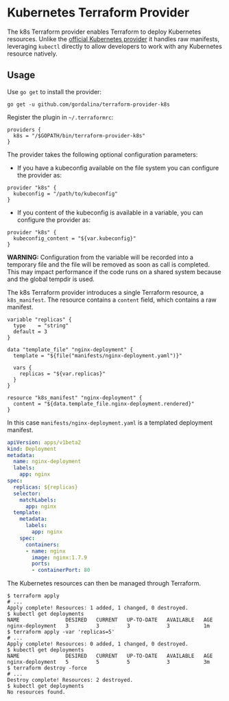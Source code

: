 # Kubernetes Terraform Provider

The k8s Terraform provider enables Terraform to deploy Kubernetes resources. Unlike the [official Kubernetes provider][kubernetes-provider] it handles raw manifests, leveraging `kubectl` directly to allow developers to work with any Kubernetes resource natively.

## Usage

Use `go get` to install the provider:

```
go get -u github.com/gordalina/terraform-provider-k8s
```

Register the plugin in `~/.terraformrc`:

```hcl
providers {
  k8s = "/$GOPATH/bin/terraform-provider-k8s"
}
```

The provider takes the following optional configuration parameters:

* If you have a kubeconfig available on the file system you can configure the provider as:

```hcl
provider "k8s" {
  kubeconfig = "/path/to/kubeconfig"
}
```

* If you content of the kubeconfig is available in a variable, you can configure the provider as:

```hcl
provider "k8s" {
  kubeconfig_content = "${var.kubeconfig}"
}
```

**WARNING:** Configuration from the variable will be recorded into a temporary file and the file will be removed as
soon as call is completed. This may impact performance if the code runs on a shared system because
and the global tempdir is used.

The k8s Terraform provider introduces a single Terraform resource, a `k8s_manifest`. The resource contains a `content` field, which contains a raw manifest.

```hcl
variable "replicas" {
  type    = "string"
  default = 3
}

data "template_file" "nginx-deployment" {
  template = "${file("manifests/nginx-deployment.yaml")}"

  vars {
    replicas = "${var.replicas}"
  }
}

resource "k8s_manifest" "nginx-deployment" {
  content = "${data.template_file.nginx-deployment.rendered}"
}
```

In this case `manifests/nginx-deployment.yaml` is a templated deployment manifest.

```yaml
apiVersion: apps/v1beta2
kind: Deployment
metadata:
  name: nginx-deployment
  labels:
    app: nginx
spec:
  replicas: ${replicas}
  selector:
    matchLabels:
      app: nginx
  template:
    metadata:
      labels:
        app: nginx
    spec:
      containers:
      - name: nginx
        image: nginx:1.7.9
        ports:
        - containerPort: 80
```

The Kubernetes resources can then be managed through Terraform.

```terminal
$ terraform apply
# ...
Apply complete! Resources: 1 added, 1 changed, 0 destroyed.
$ kubectl get deployments
NAME               DESIRED   CURRENT   UP-TO-DATE   AVAILABLE   AGE
nginx-deployment   3         3         3            3           1m
$ terraform apply -var 'replicas=5'
# ...
Apply complete! Resources: 0 added, 1 changed, 0 destroyed.
$ kubectl get deployments
NAME               DESIRED   CURRENT   UP-TO-DATE   AVAILABLE   AGE
nginx-deployment   5         5         5            3           3m
$ terraform destroy -force
# ...
Destroy complete! Resources: 2 destroyed.
$ kubectl get deployments
No resources found.
```

[kubernetes-provider]: https://www.terraform.io/docs/providers/kubernetes/index.html
